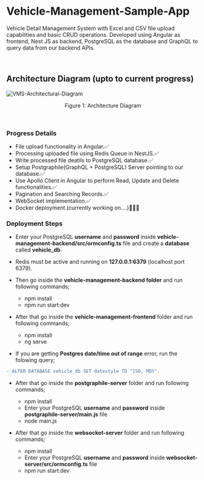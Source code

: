 # Vehicle-Management-Sample-App
<p>Vehicle Detail Management System with Excel and CSV file upload capabilities and basic CRUD operations. Developed using Angular as frontend, Nest JS as backend, PostgreSQL as the database and GraphQL to query data from our backend APIs.</p>
<br/>

## Architecture Diagram (upto to current progress)

<img src="https://i.ibb.co/BrrnxYM/VMS-Architectural-Diagram.jpg" alt="VMS-Architectural-Diagram" border="0">
<p  align="center">Figure 1: Architecture Diagram</p>
<br/>

### Progress Details
* File upload functionality in Angular.✅
* Processing uploaded file using Redis Queue in NestJS.✅
* Write processed file deatils to PostgreSQL database.✅
* Setup Postgraphile(GraphQL + PostgreSQL) Server pointing to our database.✅
* Use Apollo Client in Angular to perform Read, Update and Delete functionalities.✅
* Pagination and Searching Records.✅
* WebSocket implementation.✅
* Docker deployment.(currently working on....)📝👨‍💻

### Deployment Steps
* Enter your PostgreSQL **username** and **password** inside **vehicle-management-backend/src/ormconfig.ts** file and create a **database** called **vehicle_db**.

* Redis must be active and running on **127.0.0.1:6379** (localhost port 6379).

* Then go inside the **vehicle-management-backend folder** and run following commands;
    * npm install
    * npm run start:dev

* After that go inside the **vehicle-management-frontend** folder and run following commands;
    * npm install
    * ng serve
 
* If you are getting **Postgres date/time out of range** error, run the folowing query;
 ```diff
 - ALTER DATABASE vehicle_db SET datestyle TO "ISO, MDY".
 ```
 
* After that go inside the **postgraphile-server** folder and run following commands;
    * npm install
    * Enter your PostgreSQL **username** and **password** inside **postgraphile-server/main.js** file
    * node main.js

* After that go inside the **websocket-server** folder and run following commands;
    * npm install
    * Enter your PostgreSQL **username** and **password** inside **websocket-server/src/ormconfig.ts** file
    * npm run start:dev

